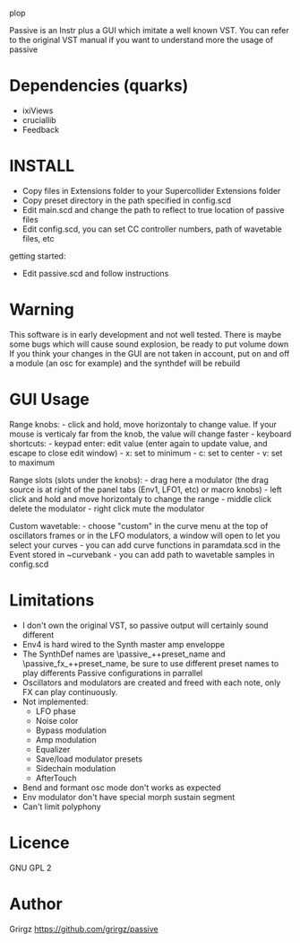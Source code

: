 plop

Passive is an Instr plus a GUI which imitate a well known VST. 
You can refer to the original VST manual if you want to understand more the usage of passive

Dependencies (quarks)
=====================

- ixiViews
- cruciallib
- Feedback

INSTALL
=======

- Copy files in Extensions folder to your Supercollider Extensions folder
- Copy preset directory in the path specified in config.scd
- Edit main.scd and change the path to reflect to true location of passive files
- Edit config.scd, you can set CC controller numbers, path of wavetable files, etc

getting started:

- Edit passive.scd and follow instructions

Warning
=======

This software is in early development and not well tested.
There is maybe some bugs which will cause sound explosion, be ready to put volume down
If you think your changes in the GUI are not taken in account, put on and off a module (an osc for example) and the synthdef will be rebuild

GUI Usage
=========

Range knobs: 
	- click and hold, move horizontaly to change value. If your mouse is verticaly far from the knob, the value will change faster
	- keyboard shortcuts:
		- keypad enter: edit value (enter again to update value, and escape to close edit window)
		- x: set to minimum
		- c: set to center
		- v: set to maximum

Range slots (slots under the knobs):
	- drag here a modulator (the drag source is at right of the panel tabs (Env1, LFO1, etc) or macro knobs)
	- left click and hold and move horizontaly to change the range
	- middle click delete the modulator
	- right click mute the modulator

Custom wavetable:
	- choose "custom" in the curve menu at the top of oscillators frames or in the LFO modulators,
		a window will open to let you select your curves
	- you can add curve functions in paramdata.scd in the Event stored in ~curvebank
	- you can add path to wavetable samples in config.scd

Limitations
===========

- I don't own the original VST, so passive output will certainly sound different
- Env4 is hard wired to the Synth master amp enveloppe
- The SynthDef names are \passive_++preset_name and \passive_fx_++preset_name, be sure to use different preset names to play
	differents Passive configurations in parrallel
- Oscillators and modulators are created and freed with each note, only FX can play continuously.
- Not implemented:
	- LFO phase
	- Noise color
	- Bypass modulation
	- Amp modulation
	- Equalizer
	- Save/load modulator presets
	- Sidechain modulation
	- AfterTouch
- Bend and formant osc mode don't works as expected
- Env modulator don't have special morph sustain segment
- Can't limit polyphony

Licence
=======

GNU GPL 2

Author
======

Grirgz 
https://github.com/grirgz/passive

